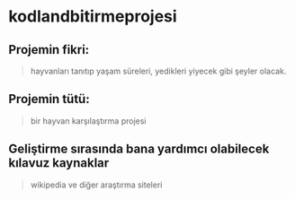 # kodlandbitirmeprojesi
## Projemin fikri:
>hayvanları tanıtıp yaşam süreleri, yedikleri yiyecek gibi şeyler olacak.
## Projemin tütü:
>bir hayvan karşılaştırma projesi
## Geliştirme sırasında bana yardımcı olabilecek kılavuz kaynaklar
>wikipedia ve diğer araştırma siteleri
